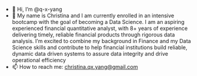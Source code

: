 - 👋 Hi, I’m @q-x-yang
- 🌱 My name is Christina and I am currently enrolled in an intensive bootcamp with the goal of becoming a Data Science. I am an aspiring experienced financial quantitative analyst, with 8+ years of experience delivering timely, reliable financial products through rigorous data analysis. I’m excited to combine my background in Finance and my Data Science skills and contribute to help financial institutions build reliable, dynamic data driven systems to assure data integrity and drive operational efficiency
- 📫 How to reach me: christina.qx.yang@gmail.com

<!---
q-x-yang/q-x-yang is a ✨ special ✨ repository because its `README.md` (this file) appears on your GitHub profile.
You can click the Preview link to take a look at your changes.
--->
